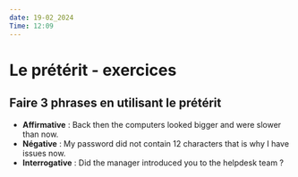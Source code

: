 ```yaml
---
date: 19-02_2024
Time: 12:09
---
```

# Le prétérit - exercices
## Faire 3 phrases en utilisant le prétérit
- **Affirmative** : Back then the computers looked bigger and were slower than now.
- **Négative** : My password did not contain 12 characters that is why I have issues now.
- **Interrogative** : Did the manager introduced you to the helpdesk team ? 